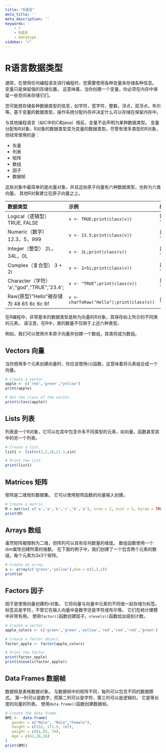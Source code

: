 ```yaml
---
title: "R语言"
meta_title: ''
meta_description: ''
keywords: 
    - r
    - R语言
    - datatype
sidebar: "r"
---
```

# R语言数据类型

通常，在使用任何编程语言进行编程时，您需要使用各种变量来存储各种信息。 变量只是保留值的存储位置。 这意味着，当你创建一个变量，你必须在内存中保留一些空间来存储它们。

您可能想存储各种数据类型的信息，如字符，宽字符，整数，浮点，双浮点，布尔等。基于变量的数据类型，操作系统分配内存并决定什么可以存储在保留内存中。

与其他编程语言（如C中的C和java）相反，变量不会声明为某种数据类型。 变量分配有R对象，R对象的数据类型变为变量的数据类型。尽管有很多类型的R对象，但经常使用的是：

- 矢量
- 列表
- 矩阵
- 数组
- 因子
- 数据帧

这些对象中最简单的是向量对象，并且这些原子向量有六种数据类型，也称为六类向量。 其他R对象建立在原子向量之上。

|数据类型|	示例	|结果|
|:--|:--|:--|
|Logical（逻辑型）	TRUE, FALSE	| `v <- TRUE;print(class(v))` | [1] "logical"|
|Numeric（数字）	12.3，5，999	|`v <- 23.5;print(class(v))`|[1] "numeric"|
|Integer（整型）	2L，34L，0L	|`v <- 2L;print(class(v))`|[1] "integer"|
|Complex（复合型）	3 + 2i	|`v <- 2+5i;print(class(v))`|[1] "complex"|
|Character（字符）	'a',"god","TRUE",'23.4';|`v <- "TRUE";print(class(v))`|[1] "character"|
|Raw(原型)"Hello"被存储为 48 65 6c 6c 6f|`v <- charToRaw("Hello");print(class(v))`|[1] "raw"|


在R编程中，非常基本的数据类型是称为向量的R对象，其保存如上所示的不同类的元素。 请注意，在R中，类的数量不仅限于上述六种类型。

 例如，我们可以使用许多原子向量并创建一个数组，其类将成为数组。

## Vectors 向量
当你想用多个元素创建向量时，你应该使用c()函数，这意味着将元素组合成一个向量。

```R
# Create a vector.
apple <- c('red','green',"yellow")
print(apple)

# Get the class of the vector.
print(class(apple))
```

## Lists 列表
列表是一个R对象，它可以在其中包含许多不同类型的元素，如向量，函数甚至其中的另一个列表。
```R
# Create a list.
list1 <- list(c(2,5,3),21.3,sin)

# Print the list.
print(list1)
```
## Matrices 矩阵
矩阵是二维矩形数据集。 它可以使用矩阵函数的向量输入创建。
```R
# Create a matrix.
M = matrix( c('a','a','b','c','b','a'), nrow = 2, ncol = 3, byrow = TRUE)
print(M)
```
## Arrays 数组
虽然矩阵被限制为二维，但阵列可以具有任何数量的维度。 数组函数使用一个dim属性创建所需的维数。 在下面的例子中，我们创建了一个包含两个元素的数组，每个元素为3x3个矩阵。
```R
# Create an array.
a <- array(c('green','yellow'),dim = c(3,3,2))
print(a)
```

## Factors 因子
因子是使用向量创建的r对象。 它将向量与向量中元素的不同值一起存储为标签。 标签总是字符，不管它在输入向量中是数字还是字符或布尔等。 它们在统计建模中非常有用。 使用`factor()`函数创建因子。`nlevels()`函数给出级别计数。
```R
# Create a vector.
apple_colors <- c('green','green','yellow','red','red','red','green')

# Create a factor object.
factor_apple <- factor(apple_colors)

# Print the factor.
print(factor_apple)
print(nlevels(factor_apple))
```
## Data Frames 数据帧
数据帧是表格数据对象。 与数据帧中的矩阵不同，每列可以包含不同的数据模式。 第一列可以是数字，而第二列可以是字符，第三列可以是逻辑的。 它是等长度的向量的列表。 使用`data.frame()`函数创建数据帧。
```R
# Create the data frame.
BMI <-  data.frame(
   gender = c("Male", "Male","Female"),
   height = c(152, 171.5, 165),
   weight = c(81,93, 78),
   Age = c(42,38,26)
)
print(BMI)
```
<code class=backend-type backend-type=free></code>
<code class=gatsby-kernelname data-language=r></code>
<script type="text/javascript" src="https://cdn.freeaihub.com/asset/js/cell.js"></script>
